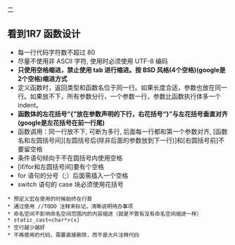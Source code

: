 二
## 看到1R7 函数设计

* 每一行代码字符数不超过 80
* 尽量不使用非 ASCII 字符, 使用时必须使用 UTF-8 编码
* __只使用空格缩进，禁止使用 tab 进行缩进。按 BSD 风格(4个空格)(google是2个空格)缩进方式__
* 定义函数时，返回类型和函数名位于同一行。如果长度合适，参数也放在同一行。如果放不下，所有参数分行，一个参数一行，参数比函数执行体多一个indent。
* __函数体的左花括号“{”放在参数声明的下行，右花括号“}”与左花括号垂直对齐(google是左花括号在前一行尾)__
* 函数调用：同一行放不下, 可断为多行, 后面每一行都和第一个参数对齐, [函数名和左圆括号间][左圆括号后(除非后面的参数放到下一行)]和[右圆括号前]不要留空格
* 条件语句倾向于不在圆括号内使用空格
* [if/for和左圆括号间]要有个空格
* for 语句的分号（;）后面需插入一个空格
* switch 语句的 case 块必须使用花括号

```
* 预定义宏在使用的时候始终在行首
* 通过使用 //TODO 注释来标记，清晰说明待办事项
* 命名空间不影响命名空间范围内的内容缩进（就是不管有没有命名空间缩进一样）
* static_cast<char*>(x)
* 空行越少越好
* 不再使用的代码，需要直接删除，而不是大片注释代码